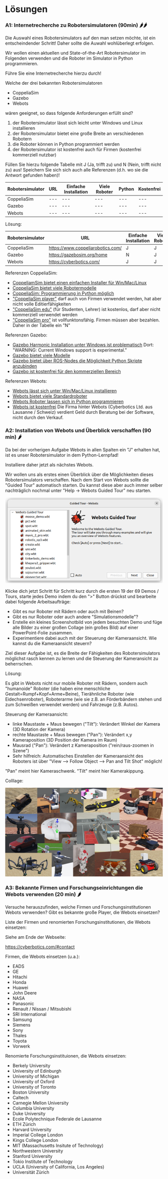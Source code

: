 # Lösungen

### A1: Internetrecherche zu Robotersimulatoren (90min) 🌶️🌶️

Die Auswahl eines Robotersimulators auf den man setzen möchte, ist ein entscheindender Schritt! Daher sollte die Auwahl wohlüberlegt erfolgen.

Wir wollen einen aktuellen und State-of-the-Art Robotersimulator im Folgenden verwenden und die Roboter im Simulator in Python programmieren.

Führe Sie eine Internetrecherche hierzu durch!

Welche der drei bekannten Robotersimulatoren

- CoppeliaSim
- Gazebo
- Webots
  
wären geeignet, so dass folgende Anforderungen erfüllt sind?

1. der Robotersimulator lässt sich leicht unter Windows und Linux installieren
2. der Robotersimulator bietet eine große Breite an verschiedenen Robotern
3. die Roboter können in Python programmiert werden
4. der Robotersimulator ist kostenfrei auch für Firmen (kostenfrei kommerziell nutzbar)

Füllen Sie hierzu folgende Tabelle mit J (Ja, trifft zu) und N (Nein, trifft nicht zu) aus!
Speichern Sie sich sich auch alle Referenzen (d.h. wo sie die Antwort gefunden haben)!

| Robotersimulator | URL |Einfache Installation | Viele Roboter | Python | Kostenfrei |
|---|---|---|---|---|---|
|CoppeliaSim|---|---|---|---|---|
|Gazebo|---|---|---|---|---|
|Webots|---|---|---|---|---|

Lösung:

| Robotersimulator | URL | Einfache Installation | Viele Roboter | Python | Kostenfrei |
|---|---|---|---|---|---|
|CoppeliaSim|https://www.coppeliarobotics.com/|J|J|J|N|
|Gazebo|https://gazebosim.org/home|N|J|J|J|
|Webots|https://cyberbotics.com/|J|J|J|J|

Referenzen CoppeliaSim:
- [CoppeliamSim bietet einen einfachen Installer für Win/Mac/Linux](https://www.coppeliarobotics.com/downloads)
- [CoppeliaSim bietet viele Robotermodelle](https://www.coppeliarobotics.com/helpFiles/en/userInterface.htm#ModelBrowser)
- [CoppeliaSim: Programmierung in Python möglich](https://www.coppeliarobotics.com/helpFiles/en/writingCode.htm#sixMethods)
- ["CoppeliaSim player"](https://www.coppeliarobotics.com/downloads) darf auch von Firmen verwendet werden, hat aber nicht volle Editierfähigkeiten
- ["CoppeliaSim edu"](https://www.coppeliarobotics.com/downloads) (für Studenten, Lehrer) ist kostenlos, darf aber nicht kommerziell verwendet werden
- ["CoppeliaSim pro"](https://www.coppeliarobotics.com/downloads) ist vollfunktonsfähig. Firmen müssen aber bezahlen. Daher in der Tabelle ein "N"

Referenzen Gazebo:
- [Gazebo Harmonic Installation unter Windows ist problematisch](https://gazebosim.org/docs/harmonic/install_windows) Dort: "WARNING: Current Windows support is experimental."
- [Gazebo bietet viele Modelle](https://app.gazebosim.org/search;q=robot)
- [Gazebo bietet über ROS-Nodes die Möglichkeit Python Skripte anzubinden](https://gazebosim.org/features)
- [Gazebo ist kostenfrei für den kommerziellen Bereich](https://learn.e.ros4.pro/en/robotic_simulators/comparison/)

Referenzen Webots:
- [Webots lässt sich unter Win/Mac/Linux installieren](https://cyberbotics.com/#download)
- [Webots bietet viele Standardroboter](https://cyberbotics.com/doc/guide/samples-demos)
- [Webots Roboter lassen sich in Python programmieren](https://cyberbotics.com/doc/guide/using-python)
- [Webots ist kostenfrei](https://cyberbotics.com/#services) Die Firma hinter Webots (Cyberbotics Ltd. aus Lausanne / Schweiz) verdient Geld durch Beratung bei der Software, nicht durch den Verkauf.

### A2: Installation von Webots und Überblick verschaffen (90 min) 🌶️

Da bei der vorherigen Aufgabe Webots in allen Spalten ein "J" erhalten hat, ist es unser Robotersimulator in dem Python-Lernpfad!

Installiere daher jetzt als nächstes Webots.

Wir wollen uns als erstes einen Überblick über die Möglichkeiten dieses Robotersimulators verschaffen. Nach dem Start von Webots sollte die "Guided Tour" automatisch starten. Du kannst diese aber auch immer selber nachträglich nochmal unter "Help -> Webots Guided Tour" neu starten.

![Webots Guided Tour](images/webots_guided_tour.png)

Klicke dich jetzt Schritt für Schritt kurz durch die ersten 19 der 69 Demos / Tours, starte jedes Demo indem du den ">" Button drückst und bearbeite dabei folgende Arbeitsaufträge:

- Gibt es nur Roboter mit Rädern oder auch mit Beinen?
- Gibt es nur Roboter oder auch andere "Simulationsmodelle"?
- Erstelle ein kleines Screenshotbild von jedem besuchten Demo und füge alle Bilder zu einer großen Collage (ein großes Bild) auf einer PowerPoint-Folie zusammen.
- Experimentiere dabei auch mit der Steuerung der Kameraansicht. Wie kannst du die Kameraansicht steuern?

Ziel dieser Aufgabe ist, es die Breite der Fähigkeiten des Robotersimulators möglichst rasch kennen zu lernen und die Steuerung der Kameransicht zu beherrschen.

Lösung:

Es gibt in Webots nicht nur mobile Roboter mit Rädern, sondern auch "humanoide" Roboter (die haben eine menschliche Gestalt=Rumpf+Kopf+Arme+Beine), Tierähnliche Roboter (wie Eidechsenroboter), Roboterarme (wie sie z.B. an Förderbändern stehen und zum Schweißen verwendet werden) und Fahrzeuge (z.B. Autos).

Steuerung der Kameraansicht:
- linke Maustaste + Maus bewegen ("Tilt"): Verändert Winkel der Kamera (3D Rotation der Kamera)
- rechte Maustaste + Maus bewegen ("Pan"): Verändert x,y Kameraposition (3D Position der Kamera im Raum)
- Mausrad ("Pan"): Verändert z Kameraposition ("rein/raus-zoomen in Szene")
- Sehr hilfreich: Automatisches Einstellen der Kameraansicht des Roboters ist über "View --> Follow Object --> Pan and Tilt Shot" möglich!

"Pan" meint hier Kameraschwenk. "Tilt" meint hier Kamerakippung.

Colllage:

![Alle Roboter aus den ersten 19 Demos](images/webots_collage_roboter.png)

### A3: Bekannte Firmen und Forschungseinrichtungen die Webots verwenden (20 min) 🌶️

Versuche herauszufinden, welche Firmen und Forschungsinstitutionen Webots verwenden? Gibt es bekannte große Player, die Webots einsetzen?

Liste der Firmen und renomierten Forschungsinstitutionen, die Webots einsetzen:

Siehe am Ende der Webseite:

https://cyberbotics.com/#contact

Firmen, die Webots einsetzen (u.a.):

- EADS
- GE
- Hitachi
- Honda
- Huawei
- John Deere
- NASA
- Panasonic
- Renault / Nissan / Mitsubishi
- SRI International
- Samsung
- Siemens
- Sony
- Thales
- Toyota
- Vorwerk

Renomierte Forschungsinstituionen, die Webots einsetzen:
- Berkely University
- University of Edinburgh
- University of Michigan
- University of Oxford
- University of Toronto
- Boston University
- Caltech
- Carnegie Mellon University
- Columbia University
- Duke University
- Ecole Polytechnique Federale de Lausanne
- ETH Zürich
- Harvard University
- Imperial College London
- Kings College London
- MIT (Massachusetts Insitute of Technology)
- Northwestern University
- Stanford University
- Tokio Institute of Technology
- UCLA (University of California, Los Angeles)
- Universität Zürich 
